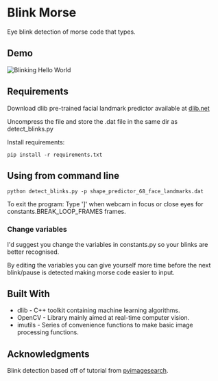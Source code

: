 # Blink Morse
Eye blink detection of morse code that types.

## Demo
![Blinking Hello World](demo/sample.gif)

## Requirements
Download dlib pre-trained facial landmark predictor available at [dlib.net](http://dlib.net/files/shape_predictor_68_face_landmarks.dat.bz2)

Uncompress the file and store the .dat file in the same dir as detect_blinks.py


Install requirements:  
  ```
  pip install -r requirements.txt
  ```
  
## Using from command line
    python detect_blinks.py -p shape_predictor_68_face_landmarks.dat

To exit the program:
    Type ']' when webcam in focus or close eyes for constants.BREAK_LOOP_FRAMES frames.

### Change variables
I'd suggest you change the variables in constants.py so your blinks are better recognised.

By editing the variables you can give yourself more time before the next blink/pause is detected making morse code easier to input. 

## Built With

* dlib - C++ toolkit containing machine learning algorithms.
* OpenCV - Library mainly aimed at real-time computer vision.
* imutils - Series of convenience functions to make basic image processing functions.


## Acknowledgments
Blink detection based off of tutorial from [pyimagesearch](https://pyimagesearch.com/2017/04/24/eye-blink-detection-opencv-python-dlib).
